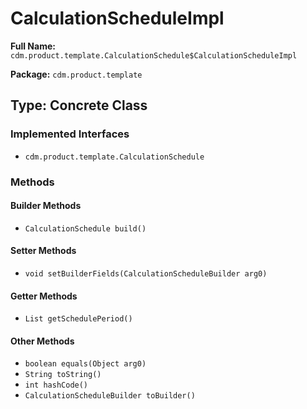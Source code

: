 # CalculationScheduleImpl

**Full Name:** `cdm.product.template.CalculationSchedule$CalculationScheduleImpl`

**Package:** `cdm.product.template`

## Type: Concrete Class

### Implemented Interfaces

- `cdm.product.template.CalculationSchedule`

### Methods

#### Builder Methods

- `CalculationSchedule build()`

#### Setter Methods

- `void setBuilderFields(CalculationScheduleBuilder arg0)`

#### Getter Methods

- `List getSchedulePeriod()`

#### Other Methods

- `boolean equals(Object arg0)`
- `String toString()`
- `int hashCode()`
- `CalculationScheduleBuilder toBuilder()`

